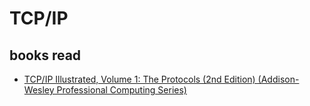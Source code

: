 # TCP/IP

## books read

- [TCP/IP Illustrated, Volume 1: The Protocols (2nd Edition) (Addison-Wesley Professional Computing Series)](https://www.amazon.com/TCP-Illustrated-Protocols-Addison-Wesley-Professional/dp/0321336313/ref=tmm_hrd_swatch_0?_encoding=UTF8&qid=&sr=)
